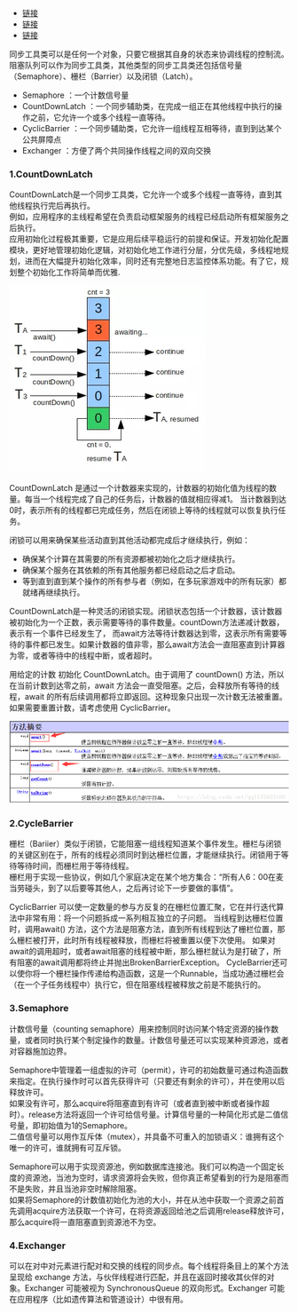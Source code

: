 - [链接](https://blog.csdn.net/vernonzheng/article/details/8280032)
- [链接](https://www.cnblogs.com/dolphin0520/p/3920397.html)
- [链接](https://www.cnblogs.com/yiqiu2324/p/3243828.html)

同步工具类可以是任何一个对象，只要它根据其自身的状态来协调线程的控制流。\
阻塞队列可以作为同步工具类，其他类型的同步工具类还包括信号量（Semaphore）、栅栏（Barrier）以及闭锁（Latch）。

- Semaphore           ：一个计数信号量
- CountDownLatch      ：一个同步辅助类，在完成一组正在其他线程中执行的操作之前，它允许一个或多个线程一直等待。 
- CyclicBarrier       ：一个同步辅助类，它允许一组线程互相等待，直到到达某个公共屏障点 
- Exchanger           ：方便了两个共同操作线程之间的双向交换

### 1.CountDownLatch
CountDownLatch是一个同步工具类，它允许一个或多个线程一直等待，直到其他线程执行完后再执行。\
例如，应用程序的主线程希望在负责启动框架服务的线程已经启动所有框架服务之后执行。\
应用初始化过程极其重要，它是应用后续平稳运行的前提和保证。开发初始化配置模块，更好地管理初始化逻辑，对初始化地工作进行分层，分优先级，多线程地规划，进而在大幅提升初始化效率，同时还有完整地日志监控体系功能。有了它，规划整个初始化工作将简单而优雅.

![img](img/latch.jpg)

CountDownLatch 是通过一个计数器来实现的，计数器的初始化值为线程的数量。每当一个线程完成了自己的任务后，计数器的值就相应得减1。
当计数器到达0时，表示所有的线程都已完成任务，然后在闭锁上等待的线程就可以恢复执行任务。

闭锁可以用来确保某些活动直到其他活动都完成后才继续执行，例如：
- 确保某个计算在其需要的所有资源都被初始化之后才继续执行。
- 确保某个服务在其依赖的所有其他服务都已经启动之后才启动。
- 等到直到直到某个操作的所有参与者（例如，在多玩家游戏中的所有玩家）都就绪再继续执行。

CountDownLatch是一种灵活的闭锁实现。闭锁状态包括一个计数器，该计数器被初始化为一个正数，表示需要等待的事件数量。countDown方法递减计数器，表示有一个事件已经发生了，
而await方法等待计数器达到零，这表示所有需要等待的事件都已发生。如果计数器的值非零，那么await方法会一直阻塞直到计算器为零，或者等待中的线程中断，或者超时。

用给定的计数 初始化 CountDownLatch。由于调用了 countDown() 方法，所以在当前计数到达零之前，await 方法会一直受阻塞。之后，会释放所有等待的线程，await 的所有后续调用都将立即返回。这种现象只出现一次计数无法被重置。如果需要重置计数，请考虑使用 CyclicBarrier。

![img](img/latch_methods.png)

### 2.CycleBarrier
栅栏（Bariier）类似于闭锁，它能阻塞一组线程知道某个事件发生。栅栏与闭锁的关键区别在于，所有的线程必须同时到达栅栏位置，才能继续执行。闭锁用于等待等待时间，而栅栏用于等待线程。\
栅栏用于实现一些协议，例如几个家庭决定在某个地方集合：“所有人6：00在麦当劳碰头，到了以后要等其他人，之后再讨论下一步要做的事情”。

CyclicBarrier 可以使一定数量的参与方反复的在栅栏位置汇聚，它在并行迭代算法中非常有用：将一个问题拆成一系列相互独立的子问题。
当线程到达栅栏位置时，调用await() 方法，这个方法是阻塞方法，直到所有线程到达了栅栏位置，那么栅栏被打开，此时所有线程被释放，而栅栏将被重置以便下次使用。
如果对await的调用超时，或者await阻塞的线程被中断，那么栅栏就认为是打破了，所有阻塞的await调用都将终止并抛出BrokenBarrierException。
CycleBarrier还可以使你将一个栅栏操作传递给构造函数，这是一个Runnable，当成功通过栅栏会（在一个子任务线程中）执行它，但在阻塞线程被释放之前是不能执行的。

### 3.Semaphore
计数信号量（counting semaphore）用来控制同时访问某个特定资源的操作数量，或者同时执行某个制定操作的数量。计数信号量还可以实现某种资源池，或者对容器施加边界。

Semaphore中管理着一组虚拟的许可（permit），许可的初始数量可通过构造函数来指定。在执行操作时可以首先获得许可（只要还有剩余的许可），并在使用以后释放许可。\
如果没有许可，那么acquire将阻塞直到有许可（或者直到被中断或者操作超时）。release方法将返回一个许可给信号量。计算信号量的一种简化形式是二值信号量，即初始值为1的Semaphore。\
二值信号量可以用作互斥体（mutex），并具备不可重入的加锁语义：谁拥有这个唯一的许可，谁就拥有可互斥锁。

Semaphore可以用于实现资源池，例如数据库连接池。我们可以构造一个固定长度的资源池，当池为空时，请求资源将会失败，但你真正希望看到的行为是阻塞而不是失败，并且当池非空时解除阻塞。\
如果将Semaphore的计数值初始化为池的大小，并在从池中获取一个资源之前首先调用acquire方法获取一个许可，在将资源返回给池之后调用release释放许可，那么acquire将一直阻塞直到资源池不为空。

### 4.Exchanger

可以在对中对元素进行配对和交换的线程的同步点。每个线程将条目上的某个方法呈现给 exchange 方法，与伙伴线程进行匹配，并且在返回时接收其伙伴的对象。Exchanger 可能被视为 SynchronousQueue 的双向形式。Exchanger 可能在应用程序（比如遗传算法和管道设计）中很有用。


